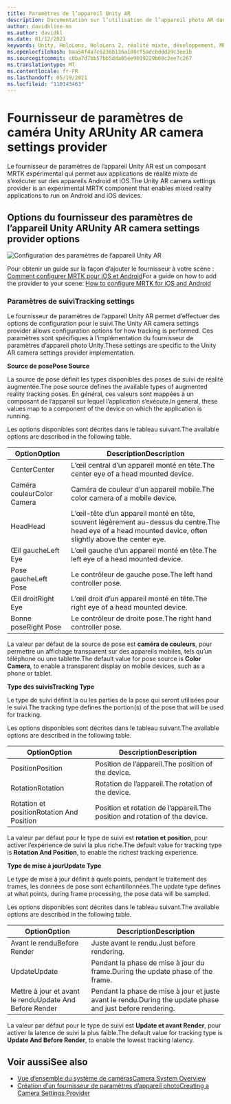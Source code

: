 ```yaml
---
title: Paramètres de l’appareil Unity AR
description: Documentation sur l’utilisation de l’appareil photo AR dans MRTK
author: davidkline-ms
ms.author: davidkl
ms.date: 01/12/2021
keywords: Unity, HoloLens, HoloLens 2, réalité mixte, développement, MRTK, appareil photo,
ms.openlocfilehash: baa54f4a7c6238b136a108cf5adcbddd29c3ee1b
ms.sourcegitcommit: c0ba7d7bb57bb5dda65ee9019229b68c2ee7c267
ms.translationtype: MT
ms.contentlocale: fr-FR
ms.lasthandoff: 05/19/2021
ms.locfileid: "110143463"
---
```

# <a name="unity-ar-camera-settings-provider"></a><span data-ttu-id="2dd6a-104">Fournisseur de paramètres de caméra Unity AR</span><span class="sxs-lookup"><span data-stu-id="2dd6a-104">Unity AR camera settings provider</span></span>

<span data-ttu-id="2dd6a-105">Le fournisseur de paramètres de l’appareil Unity AR est un composant MRTK expérimental qui permet aux applications de réalité mixte de s’exécuter sur des appareils Android et iOS.</span><span class="sxs-lookup"><span data-stu-id="2dd6a-105">The Unity AR camera settings provider is an experimental MRTK component that enables mixed reality applications to run on Android and iOS devices.</span></span>

## <a name="unity-ar-camera-settings-provider-options"></a><span data-ttu-id="2dd6a-106">Options du fournisseur des paramètres de l’appareil Unity AR</span><span class="sxs-lookup"><span data-stu-id="2dd6a-106">Unity AR camera settings provider options</span></span>

![Configuration des paramètres de l’appareil Unity AR](../images/camera-system/UnityArSettingsConfiguration.png)

<span data-ttu-id="2dd6a-108">Pour obtenir un guide sur la façon d’ajouter le fournisseur à votre scène : [Comment configurer MRTK pour iOS et Android](../../supported-devices/using-ar-foundation.md)</span><span class="sxs-lookup"><span data-stu-id="2dd6a-108">For a guide on how to add the provider to your scene: [How to configure MRTK for iOS and Android](../../supported-devices/using-ar-foundation.md)</span></span>

### <a name="tracking-settings"></a><span data-ttu-id="2dd6a-109">Paramètres de suivi</span><span class="sxs-lookup"><span data-stu-id="2dd6a-109">Tracking settings</span></span>

<span data-ttu-id="2dd6a-110">Le fournisseur de paramètres de l’appareil Unity AR permet d’effectuer des options de configuration pour le suivi.</span><span class="sxs-lookup"><span data-stu-id="2dd6a-110">The Unity AR camera settings provider allows configuration options for how tracking is performed.</span></span> <span data-ttu-id="2dd6a-111">Ces paramètres sont spécifiques à l’implémentation du fournisseur de paramètres d’appareil photo Unity.</span><span class="sxs-lookup"><span data-stu-id="2dd6a-111">These settings are specific to the Unity AR camera settings provider implementation.</span></span>

<span data-ttu-id="2dd6a-112">**Source de pose**</span><span class="sxs-lookup"><span data-stu-id="2dd6a-112">**Pose Source**</span></span>

<span data-ttu-id="2dd6a-113">La source de pose définit les types disponibles des poses de suivi de réalité augmentée.</span><span class="sxs-lookup"><span data-stu-id="2dd6a-113">The pose source defines the available types of augmented reality tracking poses.</span></span> <span data-ttu-id="2dd6a-114">En général, ces valeurs sont mappées à un composant de l’appareil sur lequel l’application s’exécute.</span><span class="sxs-lookup"><span data-stu-id="2dd6a-114">In general, these values map to a component of the device on which the application is running.</span></span>

<span data-ttu-id="2dd6a-115">Les options disponibles sont décrites dans le tableau suivant.</span><span class="sxs-lookup"><span data-stu-id="2dd6a-115">The available options are described in the following table.</span></span>

| <span data-ttu-id="2dd6a-116">Option</span><span class="sxs-lookup"><span data-stu-id="2dd6a-116">Option</span></span> | <span data-ttu-id="2dd6a-117">Description</span><span class="sxs-lookup"><span data-stu-id="2dd6a-117">Description</span></span> |
| --- | --- |
| <span data-ttu-id="2dd6a-118">Center</span><span class="sxs-lookup"><span data-stu-id="2dd6a-118">Center</span></span> | <span data-ttu-id="2dd6a-119">L’œil central d’un appareil monté en tête.</span><span class="sxs-lookup"><span data-stu-id="2dd6a-119">The center eye of a head mounted device.</span></span> |
| <span data-ttu-id="2dd6a-120">Caméra couleur</span><span class="sxs-lookup"><span data-stu-id="2dd6a-120">Color Camera</span></span> | <span data-ttu-id="2dd6a-121">Caméra de couleur d’un appareil mobile.</span><span class="sxs-lookup"><span data-stu-id="2dd6a-121">The color camera of a mobile device.</span></span> |
| <span data-ttu-id="2dd6a-122">Head</span><span class="sxs-lookup"><span data-stu-id="2dd6a-122">Head</span></span> | <span data-ttu-id="2dd6a-123">L’œil-tête d’un appareil monté en tête, souvent légèrement au-dessus du centre.</span><span class="sxs-lookup"><span data-stu-id="2dd6a-123">The head eye of a head mounted device, often slightly above the center eye.</span></span> |
| <span data-ttu-id="2dd6a-124">Œil gauche</span><span class="sxs-lookup"><span data-stu-id="2dd6a-124">Left Eye</span></span> | <span data-ttu-id="2dd6a-125">L’œil gauche d’un appareil monté en tête.</span><span class="sxs-lookup"><span data-stu-id="2dd6a-125">The left eye of a head mounted device.</span></span> |
| <span data-ttu-id="2dd6a-126">Pose gauche</span><span class="sxs-lookup"><span data-stu-id="2dd6a-126">Left Pose</span></span> | <span data-ttu-id="2dd6a-127">Le contrôleur de gauche pose.</span><span class="sxs-lookup"><span data-stu-id="2dd6a-127">The left hand controller pose.</span></span> |
| <span data-ttu-id="2dd6a-128">Œil droit</span><span class="sxs-lookup"><span data-stu-id="2dd6a-128">Right Eye</span></span> | <span data-ttu-id="2dd6a-129">L’œil droit d’un appareil monté en tête.</span><span class="sxs-lookup"><span data-stu-id="2dd6a-129">The right eye of a head mounted device.</span></span> |
| <span data-ttu-id="2dd6a-130">Bonne pose</span><span class="sxs-lookup"><span data-stu-id="2dd6a-130">Right Pose</span></span> | <span data-ttu-id="2dd6a-131">Le contrôleur de droite pose.</span><span class="sxs-lookup"><span data-stu-id="2dd6a-131">The right hand controller pose.</span></span> |

<span data-ttu-id="2dd6a-132">La valeur par défaut de la source de pose est **caméra de couleurs**, pour permettre un affichage transparent sur des appareils mobiles, tels qu’un téléphone ou une tablette.</span><span class="sxs-lookup"><span data-stu-id="2dd6a-132">The default value for pose source is **Color Camera**, to enable a transparent display on mobile devices, such as a phone or tablet.</span></span>

<span data-ttu-id="2dd6a-133">**Type des suivis**</span><span class="sxs-lookup"><span data-stu-id="2dd6a-133">**Tracking Type**</span></span>

<span data-ttu-id="2dd6a-134">Le type de suivi définit la ou les parties de la pose qui seront utilisées pour le suivi.</span><span class="sxs-lookup"><span data-stu-id="2dd6a-134">The tracking type defines the portion(s) of the pose that will be used for tracking.</span></span>

<span data-ttu-id="2dd6a-135">Les options disponibles sont décrites dans le tableau suivant.</span><span class="sxs-lookup"><span data-stu-id="2dd6a-135">The available options are described in the following table.</span></span>

| <span data-ttu-id="2dd6a-136">Option</span><span class="sxs-lookup"><span data-stu-id="2dd6a-136">Option</span></span> | <span data-ttu-id="2dd6a-137">Description</span><span class="sxs-lookup"><span data-stu-id="2dd6a-137">Description</span></span> |
| --- | --- |
| <span data-ttu-id="2dd6a-138">Position</span><span class="sxs-lookup"><span data-stu-id="2dd6a-138">Position</span></span> | <span data-ttu-id="2dd6a-139">Position de l’appareil.</span><span class="sxs-lookup"><span data-stu-id="2dd6a-139">The position of the device.</span></span> |
| <span data-ttu-id="2dd6a-140">Rotation</span><span class="sxs-lookup"><span data-stu-id="2dd6a-140">Rotation</span></span> | <span data-ttu-id="2dd6a-141">Rotation de l’appareil.</span><span class="sxs-lookup"><span data-stu-id="2dd6a-141">The rotation of the device.</span></span> |
| <span data-ttu-id="2dd6a-142">Rotation et position</span><span class="sxs-lookup"><span data-stu-id="2dd6a-142">Rotation And Position</span></span> | <span data-ttu-id="2dd6a-143">Position et rotation de l’appareil.</span><span class="sxs-lookup"><span data-stu-id="2dd6a-143">The position and rotation of the device.</span></span> |

<span data-ttu-id="2dd6a-144">La valeur par défaut pour le type de suivi est **rotation et position**, pour activer l’expérience de suivi la plus riche.</span><span class="sxs-lookup"><span data-stu-id="2dd6a-144">The default value for tracking type is **Rotation And Position**, to enable the richest tracking experience.</span></span>

<span data-ttu-id="2dd6a-145">**Type de mise à jour**</span><span class="sxs-lookup"><span data-stu-id="2dd6a-145">**Update Type**</span></span>

<span data-ttu-id="2dd6a-146">Le type de mise à jour définit à quels points, pendant le traitement des trames, les données de pose sont échantillonnées.</span><span class="sxs-lookup"><span data-stu-id="2dd6a-146">The update type defines at what points, during frame processing, the pose data will be sampled.</span></span>

<span data-ttu-id="2dd6a-147">Les options disponibles sont décrites dans le tableau suivant.</span><span class="sxs-lookup"><span data-stu-id="2dd6a-147">The available options are described in the following table.</span></span>

| <span data-ttu-id="2dd6a-148">Option</span><span class="sxs-lookup"><span data-stu-id="2dd6a-148">Option</span></span> | <span data-ttu-id="2dd6a-149">Description</span><span class="sxs-lookup"><span data-stu-id="2dd6a-149">Description</span></span> |
| --- | --- |
| <span data-ttu-id="2dd6a-150">Avant le rendu</span><span class="sxs-lookup"><span data-stu-id="2dd6a-150">Before Render</span></span> | <span data-ttu-id="2dd6a-151">Juste avant le rendu.</span><span class="sxs-lookup"><span data-stu-id="2dd6a-151">Just before rendering.</span></span> |
| <span data-ttu-id="2dd6a-152">Update</span><span class="sxs-lookup"><span data-stu-id="2dd6a-152">Update</span></span> | <span data-ttu-id="2dd6a-153">Pendant la phase de mise à jour du frame.</span><span class="sxs-lookup"><span data-stu-id="2dd6a-153">During the update phase of the frame.</span></span> |
| <span data-ttu-id="2dd6a-154">Mettre à jour et avant le rendu</span><span class="sxs-lookup"><span data-stu-id="2dd6a-154">Update And Before Render</span></span> | <span data-ttu-id="2dd6a-155">Pendant la phase de mise à jour et juste avant le rendu.</span><span class="sxs-lookup"><span data-stu-id="2dd6a-155">During the update phase and just before rendering.</span></span> |

<span data-ttu-id="2dd6a-156">La valeur par défaut pour le type de suivi est **Update et avant Render**, pour activer la latence de suivi la plus faible.</span><span class="sxs-lookup"><span data-stu-id="2dd6a-156">The default value for tracking type is **Update And Before Render**, to enable the lowest tracking latency.</span></span>

## <a name="see-also"></a><span data-ttu-id="2dd6a-157">Voir aussi</span><span class="sxs-lookup"><span data-stu-id="2dd6a-157">See also</span></span>

- [<span data-ttu-id="2dd6a-158">Vue d’ensemble du système de caméras</span><span class="sxs-lookup"><span data-stu-id="2dd6a-158">Camera System Overview</span></span>](camera-system-overview.md)
- [<span data-ttu-id="2dd6a-159">Création d’un fournisseur de paramètres d’appareil photo</span><span class="sxs-lookup"><span data-stu-id="2dd6a-159">Creating a Camera Settings Provider</span></span>](create-settings-provider.md)
